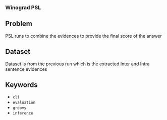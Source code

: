 ### Winograd PSL 

## Problem

PSL runs to combine the evidences to provide the final score of the answer

## Dataset

Dataset is from the previous run which is the extracted Inter and Intra sentence evidences

## Keywords

 - `cli`
 - `evaluation`
 - `groovy`
 - `inference`
